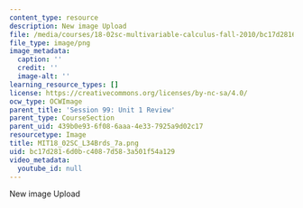 ```yaml
---
content_type: resource
description: New image Upload
file: /media/courses/18-02sc-multivariable-calculus-fall-2010/bc17d2816d0bc4087d583a501f54a129_MIT18_02SC_L34Brds_7a.png
file_type: image/png
image_metadata:
  caption: ''
  credit: ''
  image-alt: ''
learning_resource_types: []
license: https://creativecommons.org/licenses/by-nc-sa/4.0/
ocw_type: OCWImage
parent_title: 'Session 99: Unit 1 Review'
parent_type: CourseSection
parent_uid: 439b0e93-6f08-6aaa-4e33-7925a9d02c17
resourcetype: Image
title: MIT18_02SC_L34Brds_7a.png
uid: bc17d281-6d0b-c408-7d58-3a501f54a129
video_metadata:
  youtube_id: null
---
```

New image Upload